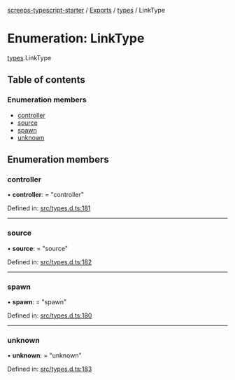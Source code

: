 [screeps-typescript-starter](../README.md) / [Exports](../modules.md) / [types](../modules/types.md) / LinkType

# Enumeration: LinkType

[types](../modules/types.md).LinkType

## Table of contents

### Enumeration members

- [controller](types.linktype.md#controller)
- [source](types.linktype.md#source)
- [spawn](types.linktype.md#spawn)
- [unknown](types.linktype.md#unknown)

## Enumeration members

### controller

• **controller**: = "controller"

Defined in: [src/types.d.ts:181](https://github.com/Baelyk/screeps/blob/c7b9358/src/types.d.ts#L181)

___

### source

• **source**: = "source"

Defined in: [src/types.d.ts:182](https://github.com/Baelyk/screeps/blob/c7b9358/src/types.d.ts#L182)

___

### spawn

• **spawn**: = "spawn"

Defined in: [src/types.d.ts:180](https://github.com/Baelyk/screeps/blob/c7b9358/src/types.d.ts#L180)

___

### unknown

• **unknown**: = "unknown"

Defined in: [src/types.d.ts:183](https://github.com/Baelyk/screeps/blob/c7b9358/src/types.d.ts#L183)

